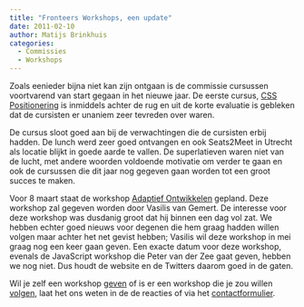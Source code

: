 ```yaml
---
title: "Fronteers Workshops, een update"
date: 2011-02-10
author: Matijs Brinkhuis
categories: 
  - Commissies
  - Workshops
---
```

Zoals eenieder bijna niet kan zijn ontgaan is de commissie cursussen voortvarend van start gegaan in het nieuwe jaar. De eerste cursus, [CSS Positionering](/cursussen/css-positionering-peter-paul-koch) is inmiddels achter de rug en uit de korte evaluatie is gebleken dat de cursisten er unaniem zeer tevreden over waren.

De cursus sloot goed aan bij de verwachtingen die de cursisten erbij hadden. De lunch werd zeer goed ontvangen en ook Seats2Meet in Utrecht als locatie blijkt in goede aarde te vallen. De superlatieven waren niet van de lucht, met andere woorden voldoende motivatie om verder te gaan en ook de cursussen die dit jaar nog gegeven gaan worden tot een groot succes te maken.

Voor 8 maart staat de workshop [Adaptief Ontwikkelen](/workshops/adaptief-ontwikkelen-vasilis-van-gemert) gepland. Deze workshop zal gegeven worden door Vasilis van Gemert. De interesse voor deze workshop was dusdanig groot dat hij binnen een dag vol zat. We hebben echter goed nieuws voor degenen die hem graag hadden willen volgen maar achter het net gevist hebben; Vasilis wil deze workshop in mei graag nog een keer gaan geven. Een exacte datum voor deze workshop, evenals de JavaScript workshop die Peter van der Zee gaat geven, hebben we nog niet. Dus houdt de website en de Twitters daarom goed in de gaten.

Wil je zelf een workshop [geven](/workshops/voor-trainers) of is er een workshop die je zou willen [volgen](/workshops/voor-cursisten), laat het ons weten in de de reacties of via het [contactformulier](/contact).
